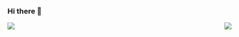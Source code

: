 ### Hi there 👋


<img align="left" src="https://github-readme-stats.vercel.app/api/?username=Dwightx&theme=highcontrast" />
<img align="right" src="https://github-readme-stats.vercel.app/api/top-langs/?username=Dwightx&theme=highcontrast" />

<!--
**DwightX/DwightX** is a ✨ _special_ ✨ repository because its `README.md` (this file) appears on your GitHub profile.

Here are some ideas to get you started:

- 🔭 I’m currently working on ...
- 🌱 I’m currently learning ...
- 👯 I’m looking to collaborate on ...
- 🤔 I’m looking for help with ...
- 💬 Ask me about ...
- 📫 How to reach me: ...
- 😄 Pronouns: ...
- ⚡ Fun fact: ...
-->
